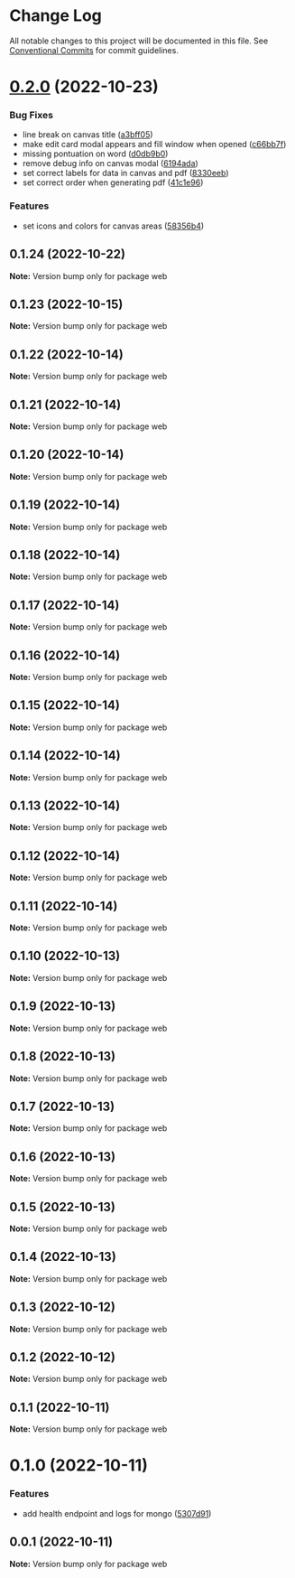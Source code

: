 # Change Log

All notable changes to this project will be documented in this file.
See [Conventional Commits](https://conventionalcommits.org) for commit guidelines.

# [0.2.0](https://github.com/rondymesquita/master-canvas/compare/v0.1.24...v0.2.0) (2022-10-23)


### Bug Fixes

* line break on canvas title ([a3bff05](https://github.com/rondymesquita/master-canvas/commit/a3bff053054dcebbd501e2d1f0d36dcad5327137))
* make edit card modal appears and fill window when opened ([c66bb7f](https://github.com/rondymesquita/master-canvas/commit/c66bb7f79f564dd0792302c0ca7a4381c8949131))
* missing pontuation on word ([d0db9b0](https://github.com/rondymesquita/master-canvas/commit/d0db9b0dec2cccfc34a6771adde44b32052ffe80))
* remove debug info on canvas modal ([6194ada](https://github.com/rondymesquita/master-canvas/commit/6194adac0a920756be77aa5620bb82241f31fe8d))
* set correct labels for data in canvas and pdf ([8330eeb](https://github.com/rondymesquita/master-canvas/commit/8330eeb2cf8029af42cb38c6bd43a6ca5f5f5a29))
* set correct order when generating pdf ([41c1e96](https://github.com/rondymesquita/master-canvas/commit/41c1e967be890e5318b029c39cb2178ed8a2b765))


### Features

* set icons and colors for canvas areas ([58356b4](https://github.com/rondymesquita/master-canvas/commit/58356b474813284ba4483d1701bd6d91e792d6a9))





## 0.1.24 (2022-10-22)

**Note:** Version bump only for package web





## 0.1.23 (2022-10-15)

**Note:** Version bump only for package web





## 0.1.22 (2022-10-14)

**Note:** Version bump only for package web





## 0.1.21 (2022-10-14)

**Note:** Version bump only for package web





## 0.1.20 (2022-10-14)

**Note:** Version bump only for package web





## 0.1.19 (2022-10-14)

**Note:** Version bump only for package web





## 0.1.18 (2022-10-14)

**Note:** Version bump only for package web





## 0.1.17 (2022-10-14)

**Note:** Version bump only for package web





## 0.1.16 (2022-10-14)

**Note:** Version bump only for package web





## 0.1.15 (2022-10-14)

**Note:** Version bump only for package web





## 0.1.14 (2022-10-14)

**Note:** Version bump only for package web





## 0.1.13 (2022-10-14)

**Note:** Version bump only for package web





## 0.1.12 (2022-10-14)

**Note:** Version bump only for package web





## 0.1.11 (2022-10-14)

**Note:** Version bump only for package web





## 0.1.10 (2022-10-13)

**Note:** Version bump only for package web





## 0.1.9 (2022-10-13)

**Note:** Version bump only for package web





## 0.1.8 (2022-10-13)

**Note:** Version bump only for package web





## 0.1.7 (2022-10-13)

**Note:** Version bump only for package web





## 0.1.6 (2022-10-13)

**Note:** Version bump only for package web





## 0.1.5 (2022-10-13)

**Note:** Version bump only for package web





## 0.1.4 (2022-10-13)

**Note:** Version bump only for package web





## 0.1.3 (2022-10-12)

**Note:** Version bump only for package web





## 0.1.2 (2022-10-12)

**Note:** Version bump only for package web





## 0.1.1 (2022-10-11)

**Note:** Version bump only for package web





# 0.1.0 (2022-10-11)


### Features

* add health endpoint and logs for mongo ([5307d91](https://github.com/rondymesquita/master-canvas/commit/5307d91c85b5ef6cc5aad7ec5752593dfa154591))





## 0.0.1 (2022-10-11)

**Note:** Version bump only for package web
